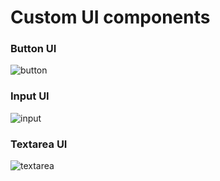 # Custom UI components

### Button UI

![button](https://github.com/user-attachments/assets/983b6546-5bb3-4401-b85d-a0f1ec0383a3)

### Input UI

![input](https://github.com/user-attachments/assets/7c1ee48e-1f6d-4d55-a3f4-7526403b8a5a)

### Textarea UI

![textarea](https://github.com/user-attachments/assets/1a0bc85c-1a09-4028-9eac-93f5c1562ff6)
